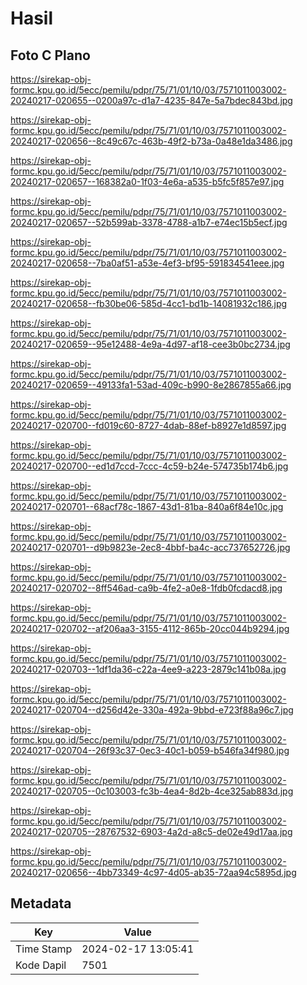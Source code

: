 # Hasil

## Foto C Plano

https://sirekap-obj-formc.kpu.go.id/5ecc/pemilu/pdpr/75/71/01/10/03/7571011003002-20240217-020655--0200a97c-d1a7-4235-847e-5a7bdec843bd.jpg

https://sirekap-obj-formc.kpu.go.id/5ecc/pemilu/pdpr/75/71/01/10/03/7571011003002-20240217-020656--8c49c67c-463b-49f2-b73a-0a48e1da3486.jpg

https://sirekap-obj-formc.kpu.go.id/5ecc/pemilu/pdpr/75/71/01/10/03/7571011003002-20240217-020657--168382a0-1f03-4e6a-a535-b5fc5f857e97.jpg

https://sirekap-obj-formc.kpu.go.id/5ecc/pemilu/pdpr/75/71/01/10/03/7571011003002-20240217-020657--52b599ab-3378-4788-a1b7-e74ec15b5ecf.jpg

https://sirekap-obj-formc.kpu.go.id/5ecc/pemilu/pdpr/75/71/01/10/03/7571011003002-20240217-020658--7ba0af51-a53e-4ef3-bf95-591834541eee.jpg

https://sirekap-obj-formc.kpu.go.id/5ecc/pemilu/pdpr/75/71/01/10/03/7571011003002-20240217-020658--fb30be06-585d-4cc1-bd1b-14081932c186.jpg

https://sirekap-obj-formc.kpu.go.id/5ecc/pemilu/pdpr/75/71/01/10/03/7571011003002-20240217-020659--95e12488-4e9a-4d97-af18-cee3b0bc2734.jpg

https://sirekap-obj-formc.kpu.go.id/5ecc/pemilu/pdpr/75/71/01/10/03/7571011003002-20240217-020659--49133fa1-53ad-409c-b990-8e2867855a66.jpg

https://sirekap-obj-formc.kpu.go.id/5ecc/pemilu/pdpr/75/71/01/10/03/7571011003002-20240217-020700--fd019c60-8727-4dab-88ef-b8927e1d8597.jpg

https://sirekap-obj-formc.kpu.go.id/5ecc/pemilu/pdpr/75/71/01/10/03/7571011003002-20240217-020700--ed1d7ccd-7ccc-4c59-b24e-574735b174b6.jpg

https://sirekap-obj-formc.kpu.go.id/5ecc/pemilu/pdpr/75/71/01/10/03/7571011003002-20240217-020701--68acf78c-1867-43d1-81ba-840a6f84e10c.jpg

https://sirekap-obj-formc.kpu.go.id/5ecc/pemilu/pdpr/75/71/01/10/03/7571011003002-20240217-020701--d9b9823e-2ec8-4bbf-ba4c-acc737652726.jpg

https://sirekap-obj-formc.kpu.go.id/5ecc/pemilu/pdpr/75/71/01/10/03/7571011003002-20240217-020702--8ff546ad-ca9b-4fe2-a0e8-1fdb0fcdacd8.jpg

https://sirekap-obj-formc.kpu.go.id/5ecc/pemilu/pdpr/75/71/01/10/03/7571011003002-20240217-020702--af206aa3-3155-4112-865b-20cc044b9294.jpg

https://sirekap-obj-formc.kpu.go.id/5ecc/pemilu/pdpr/75/71/01/10/03/7571011003002-20240217-020703--1df1da36-c22a-4ee9-a223-2879c141b08a.jpg

https://sirekap-obj-formc.kpu.go.id/5ecc/pemilu/pdpr/75/71/01/10/03/7571011003002-20240217-020704--d256d42e-330a-492a-9bbd-e723f88a96c7.jpg

https://sirekap-obj-formc.kpu.go.id/5ecc/pemilu/pdpr/75/71/01/10/03/7571011003002-20240217-020704--26f93c37-0ec3-40c1-b059-b546fa34f980.jpg

https://sirekap-obj-formc.kpu.go.id/5ecc/pemilu/pdpr/75/71/01/10/03/7571011003002-20240217-020705--0c103003-fc3b-4ea4-8d2b-4ce325ab883d.jpg

https://sirekap-obj-formc.kpu.go.id/5ecc/pemilu/pdpr/75/71/01/10/03/7571011003002-20240217-020705--28767532-6903-4a2d-a8c5-de02e49d17aa.jpg

https://sirekap-obj-formc.kpu.go.id/5ecc/pemilu/pdpr/75/71/01/10/03/7571011003002-20240217-020656--4bb73349-4c97-4d05-ab35-72aa94c5895d.jpg


## Metadata

| Key        | Value               |
| ---------- | ------------------- |
| Time Stamp | 2024-02-17 13:05:41 |
| Kode Dapil | 7501                |



